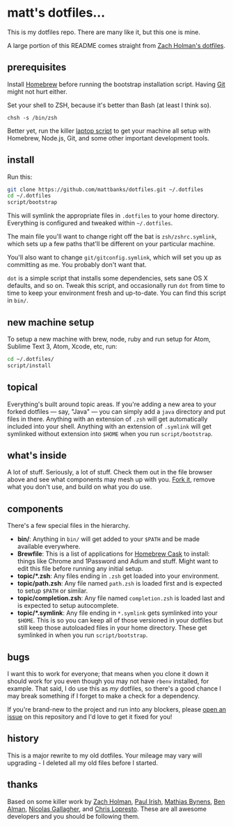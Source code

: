 # matt's dotfiles...

This is my dotfiles repo. There are many like it, but this one is mine.

A large portion of this README comes straight from [Zach Holman's dotfiles](https://github.com/holman/dotfiles).

## prerequisites

Install [Homebrew](https://github.com/mxcl/homebrew) before running the bootstrap installation script. Having [Git](http://git-scm.com) might not hurt either.

Set your shell to ZSH, because it's better than Bash (at least I think so).

`chsh -s /bin/zsh`

Better yet, run the killer [laptop script](https://github.com/mattbanks/laptop) to get your machine all setup with Homebrew, Node.js, Git, and some other important development tools.

## install

Run this:

```sh
git clone https://github.com/mattbanks/dotfiles.git ~/.dotfiles
cd ~/.dotfiles
script/bootstrap
```

This will symlink the appropriate files in `.dotfiles` to your home directory.
Everything is configured and tweaked within `~/.dotfiles`.

The main file you'll want to change right off the bat is `zsh/zshrc.symlink`,
which sets up a few paths that'll be different on your particular machine.

You'll also want to change `git/gitconfig.symlink`, which will set you up as
committing as me. You probably don't want that.

`dot` is a simple script that installs some dependencies, sets sane OS X
defaults, and so on. Tweak this script, and occasionally run `dot` from
time to time to keep your environment fresh and up-to-date. You can find
this script in `bin/`.

## new machine setup

To setup a new machine with brew, node, ruby and run setup for Atom, Sublime
Text 3, Atom, Xcode, etc, run:

```sh
cd ~/.dotfiles/
script/install
```

## topical

Everything's built around topic areas. If you're adding a new area to your
forked dotfiles — say, "Java" — you can simply add a `java` directory and put
files in there. Anything with an extension of `.zsh` will get automatically
included into your shell. Anything with an extension of `.symlink` will get
symlinked without extension into `$HOME` when you run `script/bootstrap`.

## what's inside

A lot of stuff. Seriously, a lot of stuff. Check them out in the file browser
above and see what components may mesh up with you.
[Fork it](https://github.com/mattbanks/dotfiles/fork), remove what you don't
use, and build on what you do use.

## components

There's a few special files in the hierarchy.

- **bin/**: Anything in `bin/` will get added to your `$PATH` and be made
  available everywhere.
- **Brewfile**: This is a list of applications for [Homebrew Cask](http://caskroom.io) to install: things like Chrome and 1Password and Adium and stuff. Might want to edit this file before running any initial setup.
- **topic/\*.zsh**: Any files ending in `.zsh` get loaded into your
  environment.
- **topic/path.zsh**: Any file named `path.zsh` is loaded first and is
  expected to setup `$PATH` or similar.
- **topic/completion.zsh**: Any file named `completion.zsh` is loaded
  last and is expected to setup autocomplete.
- **topic/\*.symlink**: Any file ending in `*.symlink` gets symlinked into
  your `$HOME`. This is so you can keep all of those versioned in your dotfiles
  but still keep those autoloaded files in your home directory. These get
  symlinked in when you run `script/bootstrap`.

## bugs

I want this to work for everyone; that means when you clone it down it should
work for you even though you may not have `rbenv` installed, for example. That
said, I do use this as *my* dotfiles, so there's a good chance I may break
something if I forget to make a check for a dependency.

If you're brand-new to the project and run into any blockers, please
[open an issue](https://github.com/mattbanks/dotfiles/issues) on this repository
and I'd love to get it fixed for you!

## history

This is a major rewrite to my old dotfiles. Your mileage may vary will upgrading - I deleted all my old files before I started.

## thanks

Based on some killer work by [Zach Holman](https://github.com/holman/dotfiles), [Paul Irish](https://github.com/paulirish/dotfiles), [Mathias Bynens](https://github.com/mathiasbynens/dotfiles), [Ben Alman](https://github.com/cowboy/dotfiles), [Nicolas Gallagher](https://github.com/necolas/dotfiles), and [Chris Lopresto](https://github.com/chrislopresto/dotfiles). These are all awesome developers and you should be following them.
